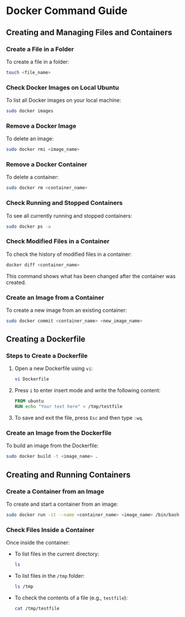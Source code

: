 
# Docker Command Guide

## Creating and Managing Files and Containers

### Create a File in a Folder
To create a file in a folder:
```bash
touch <file_name>
```

### Check Docker Images on Local Ubuntu
To list all Docker images on your local machine:
```bash
sudo docker images
```

### Remove a Docker Image
To delete an image:
```bash
sudo docker rmi <image_name>
```

### Remove a Docker Container
To delete a container:
```bash
sudo docker rm <container_name>
```

### Check Running and Stopped Containers
To see all currently running and stopped containers:
```bash
sudo docker ps -a
```

### Check Modified Files in a Container
To check the history of modified files in a container:
```bash
docker diff <container_name>
```
This command shows what has been changed after the container was created.

### Create an Image from a Container
To create a new image from an existing container:
```bash
sudo docker commit <container_name> <new_image_name>
```

## Creating a Dockerfile

### Steps to Create a Dockerfile
1. Open a new Dockerfile using `vi`:
    ```bash
    vi Dockerfile
    ```
2. Press `i` to enter insert mode and write the following content:
    ```Dockerfile
    FROM ubuntu
    RUN echo "Your text here" > /tmp/testfile
    ```
3. To save and exit the file, press `Esc` and then type `:wq`.

### Create an Image from the Dockerfile
To build an image from the Dockerfile:
```bash
sudo docker build -t <image_name> .
```

## Creating and Running Containers

### Create a Container from an Image
To create and start a container from an image:
```bash
sudo docker run -it --name <container_name> <image_name> /bin/bash
```

### Check Files Inside a Container
Once inside the container:
- To list files in the current directory:
    ```bash
    ls
    ```
- To list files in the `/tmp` folder:
    ```bash
    ls /tmp
    ```
- To check the contents of a file (e.g., `testfile`):
    ```bash
    cat /tmp/testfile
    ```
